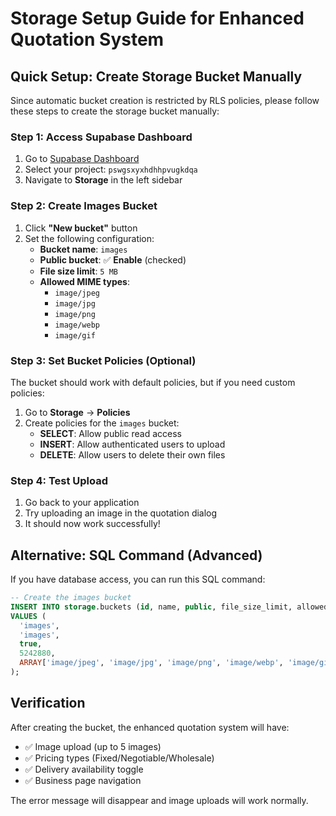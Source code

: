 # Storage Setup Guide for Enhanced Quotation System

## Quick Setup: Create Storage Bucket Manually

Since automatic bucket creation is restricted by RLS policies, please follow these steps to create the storage bucket manually:

### Step 1: Access Supabase Dashboard
1. Go to [Supabase Dashboard](https://supabase.com/dashboard)
2. Select your project: `pswgsxyxhdhhpvugkdqa`
3. Navigate to **Storage** in the left sidebar

### Step 2: Create Images Bucket
1. Click **"New bucket"** button
2. Set the following configuration:
   - **Bucket name**: `images`
   - **Public bucket**: ✅ **Enable** (checked)
   - **File size limit**: `5 MB`
   - **Allowed MIME types**: 
     - `image/jpeg`
     - `image/jpg` 
     - `image/png`
     - `image/webp`
     - `image/gif`

### Step 3: Set Bucket Policies (Optional)
The bucket should work with default policies, but if you need custom policies:

1. Go to **Storage** → **Policies**
2. Create policies for the `images` bucket:
   - **SELECT**: Allow public read access
   - **INSERT**: Allow authenticated users to upload
   - **DELETE**: Allow users to delete their own files

### Step 4: Test Upload
1. Go back to your application
2. Try uploading an image in the quotation dialog
3. It should now work successfully!

## Alternative: SQL Command (Advanced)

If you have database access, you can run this SQL command:

```sql
-- Create the images bucket
INSERT INTO storage.buckets (id, name, public, file_size_limit, allowed_mime_types)
VALUES (
  'images',
  'images',
  true,
  5242880,
  ARRAY['image/jpeg', 'image/jpg', 'image/png', 'image/webp', 'image/gif']
);
```

## Verification

After creating the bucket, the enhanced quotation system will have:
- ✅ Image upload (up to 5 images)
- ✅ Pricing types (Fixed/Negotiable/Wholesale)
- ✅ Delivery availability toggle
- ✅ Business page navigation

The error message will disappear and image uploads will work normally. 